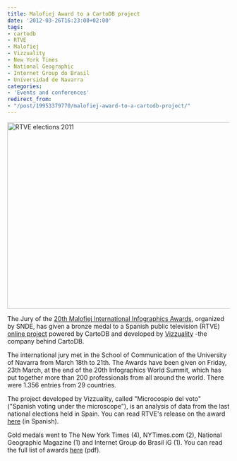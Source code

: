 ```yaml
---
title: Malofiej Award to a CartoDB project
date: '2012-03-26T16:23:00+02:00'
tags:
- cartodb
- RTVE
- Malofiej
- Vizzuality
- New York Times
- National Geographic
- Internet Group do Brasil
- Universidad de Navarra
categories:
- 'Events and conferences'
redirect_from:
- "/post/19953379770/malofiej-award-to-a-cartodb-project/"
---
```


<img align="top" alt="RTVE elections 2011" height="422" src="http://cartodb.s3.amazonaws.com/tumblr/posts/rtve.png" width="690"/>

The Jury of the <a href="http://www.malofiej20.com/">20th Malofiej International Infographics Awards</a>, organized by SNDE, has given a bronze medal to a Spanish public television (RTVE) <a href="http://datos.rtve.es/elecciones/autonomicas-municipales/#mapa/39.677/-3.656/6/2011/ninguna/autonomias/Espa%C3%B1a%20%20%20">online project</a> powered by CartoDB and developed by <a href="http://vizzuality.com/">Vizzuality</a> -the company behind CartoDB.  

The international jury met in the School of Communication of the University of Navarra from March 18th to 21th. The Awards have been given on Friday, 23th March, at the end of the 20th Infographics World Summit, which has put together more than 200 professionals from all around the world. There were 1.356 entries from 29 countries.

The project developed by Vizzuality, called "Microcospio del voto" ("Spanish voting under the microscope"), is an analysis of data from the last national elections held in Spain. You can read RTVE's release on the award <a href="http://www.rtve.es/rtve/20120326/malofiej-premian-analisis-electoral-rtvees/510680.shtml">here</a> (in Spanish). 

Gold medals went to The New York Times (4), NYTimes.com (2), National Geographic Magazine (1) and Internet Group do Brasil iG (1). You can read the full list of awards <a href="http://www.malofiej20.com/wp-content/uploads/2012/03/M20-Awards-Premios2.pdf">here</a> (pdf). 
